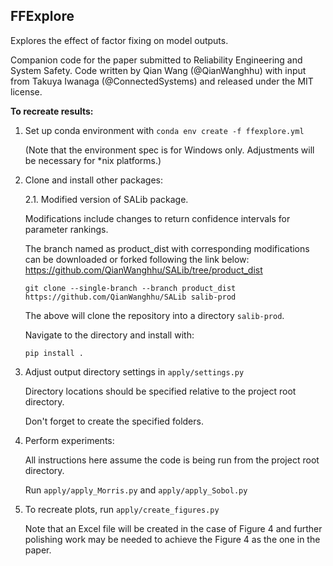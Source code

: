 FFExplore
---------

Explores the effect of factor fixing on model outputs.

Companion code for the paper submitted to Reliability Engineering and System Safety. Code written by Qian Wang (@QianWanghhu) with input from Takuya Iwanaga (@ConnectedSystems) and released under the MIT license.

**To recreate results:**

1. Set up conda environment with `conda env create -f ffexplore.yml` 
        
    (Note that the environment spec is for Windows only. 
        Adjustments will be necessary for *nix platforms.)

2. Clone and install other packages:

   2.1. Modified version of SALib package.

      Modifications include changes to return confidence intervals for parameter rankings.

      The branch named as product_dist with corresponding modifications can be downloaded or forked following the link below:
      https://github.com/QianWanghhu/SALib/tree/product_dist 

      `git clone --single-branch --branch product_dist https://github.com/QianWanghhu/SALib salib-prod`

      The above will clone the repository into a directory `salib-prod`.

      Navigate to the directory and install with:

      `pip install .`

3. Adjust output directory settings in `apply/settings.py`

   Directory locations should be specified relative to the project root directory.

   Don't forget to create the specified folders.

4. Perform experiments:

   All instructions here assume the code is being run from the project root directory.

   Run `apply/apply_Morris.py` and `apply/apply_Sobol.py`

5. To recreate plots, run `apply/create_figures.py`

   Note that an Excel file will be created in the case of Figure 4 and further polishing work may be needed to achieve the Figure 4 as the one in the paper.